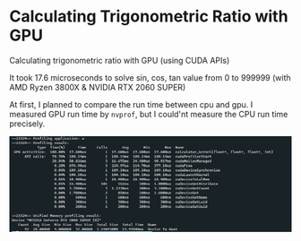 # Calculating Trigonometric Ratio with GPU

Calculating trigonometric ratio with GPU (using CUDA APIs)

It took 17.6 microseconds to solve sin, cos, tan value from 0 to 999999 (with AMD Ryzen 3800X & NVIDIA RTX 2060 SUPER)

At first, I planned to compare the run time between cpu and gpu.
I measured GPU run time by <code>nvprof</code>, but I could'nt measure the CPU run time precisely.

![NVPROF Result](https://github.com/HADMARINE/what-is-cuda/blob/master/img/trigonometric_ratio_nvprof.png?raw=true)